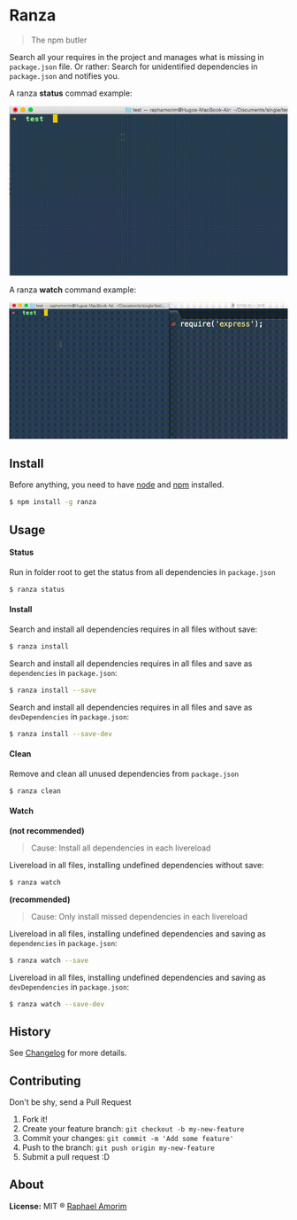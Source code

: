 # Ranza

> The npm butler

Search all your requires in the project and manages what is missing in `package.json` file. Or rather: Search for unidentified dependencies in `package.json` and notifies you.

A ranza **status** commad example:

![Ranza Status](docs/images/status.gif)

A ranza **watch** command example:

![Ranza Watch](docs/images/watch.gif)

## Install

Before anything, you need to have [node](http://nodejs.org/) and [npm](https://www.npmjs.org/) installed.

```sh
$ npm install -g ranza
```

## Usage

#### Status

Run in folder root to get the status from all dependencies in `package.json`

```sh
$ ranza status
```

#### Install

Search and install all dependencies requires in all files without save:

```sh
$ ranza install
```

Search and install all dependencies requires in all files and save as `dependencies` in `package.json`:

```sh
$ ranza install --save
```

Search and install all dependencies requires in all files and save as `devDependencies` in `package.json`:

```sh
$ ranza install --save-dev
```

#### Clean

Remove and clean all unused dependencies from `package.json`

```sh
$ ranza clean
```

#### Watch

**(not recommended)**

> Cause: Install all dependencies in each livereload

Livereload in all files, installing undefined dependencies without save:

```sh
$ ranza watch
```
 
**(recommended)**

> Cause: Only install missed dependencies in each livereload

Livereload in all files, installing undefined dependencies and saving as `dependencies` in `package.json`:

```sh
$ ranza watch --save
```

Livereload in all files, installing undefined dependencies and saving as `devDependencies` in `package.json`:

```sh
$ ranza watch --save-dev
```

## History

See [Changelog](docs/changelog.md) for more details.

## Contributing

Don't be shy, send a Pull Request

1. Fork it!
2. Create your feature branch: `git checkout -b my-new-feature`
3. Commit your changes: `git commit -m 'Add some feature'`
4. Push to the branch: `git push origin my-new-feature`
5. Submit a pull request :D

## About

**License:** MIT ® [Raphael Amorim](https://github.com/raphamorim)
